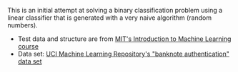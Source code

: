 This is an initial attempt at solving a binary classification problem using a linear classifier that is generated with a very naive algorithm (random numbers).

* Test data and structure are from [MIT's Introduction to Machine Learning course](https://openlearninglibrary.mit.edu/courses/course-v1:MITx+6.036+1T2019/course/)
* Data set: [UCI Machine Learning Repository's "banknote authentication" data set](https://archive.ics.uci.edu/ml/datasets/banknote+authentication)